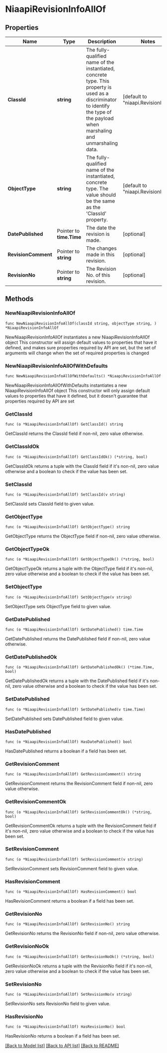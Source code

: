 # NiaapiRevisionInfoAllOf

## Properties

Name | Type | Description | Notes
------------ | ------------- | ------------- | -------------
**ClassId** | **string** | The fully-qualified name of the instantiated, concrete type. This property is used as a discriminator to identify the type of the payload when marshaling and unmarshaling data. | [default to "niaapi.RevisionInfo"]
**ObjectType** | **string** | The fully-qualified name of the instantiated, concrete type. The value should be the same as the &#39;ClassId&#39; property. | [default to "niaapi.RevisionInfo"]
**DatePublished** | Pointer to **time.Time** | The date the revision is made. | [optional] 
**RevisionComment** | Pointer to **string** | The changes made in this revision. | [optional] 
**RevisionNo** | Pointer to **string** | The Revision No. of this revision. | [optional] 

## Methods

### NewNiaapiRevisionInfoAllOf

`func NewNiaapiRevisionInfoAllOf(classId string, objectType string, ) *NiaapiRevisionInfoAllOf`

NewNiaapiRevisionInfoAllOf instantiates a new NiaapiRevisionInfoAllOf object
This constructor will assign default values to properties that have it defined,
and makes sure properties required by API are set, but the set of arguments
will change when the set of required properties is changed

### NewNiaapiRevisionInfoAllOfWithDefaults

`func NewNiaapiRevisionInfoAllOfWithDefaults() *NiaapiRevisionInfoAllOf`

NewNiaapiRevisionInfoAllOfWithDefaults instantiates a new NiaapiRevisionInfoAllOf object
This constructor will only assign default values to properties that have it defined,
but it doesn't guarantee that properties required by API are set

### GetClassId

`func (o *NiaapiRevisionInfoAllOf) GetClassId() string`

GetClassId returns the ClassId field if non-nil, zero value otherwise.

### GetClassIdOk

`func (o *NiaapiRevisionInfoAllOf) GetClassIdOk() (*string, bool)`

GetClassIdOk returns a tuple with the ClassId field if it's non-nil, zero value otherwise
and a boolean to check if the value has been set.

### SetClassId

`func (o *NiaapiRevisionInfoAllOf) SetClassId(v string)`

SetClassId sets ClassId field to given value.


### GetObjectType

`func (o *NiaapiRevisionInfoAllOf) GetObjectType() string`

GetObjectType returns the ObjectType field if non-nil, zero value otherwise.

### GetObjectTypeOk

`func (o *NiaapiRevisionInfoAllOf) GetObjectTypeOk() (*string, bool)`

GetObjectTypeOk returns a tuple with the ObjectType field if it's non-nil, zero value otherwise
and a boolean to check if the value has been set.

### SetObjectType

`func (o *NiaapiRevisionInfoAllOf) SetObjectType(v string)`

SetObjectType sets ObjectType field to given value.


### GetDatePublished

`func (o *NiaapiRevisionInfoAllOf) GetDatePublished() time.Time`

GetDatePublished returns the DatePublished field if non-nil, zero value otherwise.

### GetDatePublishedOk

`func (o *NiaapiRevisionInfoAllOf) GetDatePublishedOk() (*time.Time, bool)`

GetDatePublishedOk returns a tuple with the DatePublished field if it's non-nil, zero value otherwise
and a boolean to check if the value has been set.

### SetDatePublished

`func (o *NiaapiRevisionInfoAllOf) SetDatePublished(v time.Time)`

SetDatePublished sets DatePublished field to given value.

### HasDatePublished

`func (o *NiaapiRevisionInfoAllOf) HasDatePublished() bool`

HasDatePublished returns a boolean if a field has been set.

### GetRevisionComment

`func (o *NiaapiRevisionInfoAllOf) GetRevisionComment() string`

GetRevisionComment returns the RevisionComment field if non-nil, zero value otherwise.

### GetRevisionCommentOk

`func (o *NiaapiRevisionInfoAllOf) GetRevisionCommentOk() (*string, bool)`

GetRevisionCommentOk returns a tuple with the RevisionComment field if it's non-nil, zero value otherwise
and a boolean to check if the value has been set.

### SetRevisionComment

`func (o *NiaapiRevisionInfoAllOf) SetRevisionComment(v string)`

SetRevisionComment sets RevisionComment field to given value.

### HasRevisionComment

`func (o *NiaapiRevisionInfoAllOf) HasRevisionComment() bool`

HasRevisionComment returns a boolean if a field has been set.

### GetRevisionNo

`func (o *NiaapiRevisionInfoAllOf) GetRevisionNo() string`

GetRevisionNo returns the RevisionNo field if non-nil, zero value otherwise.

### GetRevisionNoOk

`func (o *NiaapiRevisionInfoAllOf) GetRevisionNoOk() (*string, bool)`

GetRevisionNoOk returns a tuple with the RevisionNo field if it's non-nil, zero value otherwise
and a boolean to check if the value has been set.

### SetRevisionNo

`func (o *NiaapiRevisionInfoAllOf) SetRevisionNo(v string)`

SetRevisionNo sets RevisionNo field to given value.

### HasRevisionNo

`func (o *NiaapiRevisionInfoAllOf) HasRevisionNo() bool`

HasRevisionNo returns a boolean if a field has been set.


[[Back to Model list]](../README.md#documentation-for-models) [[Back to API list]](../README.md#documentation-for-api-endpoints) [[Back to README]](../README.md)


